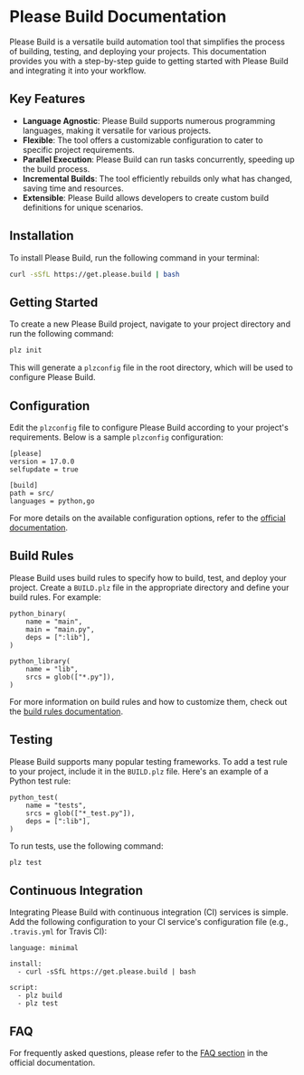 # Please Build Documentation

Please Build is a versatile build automation tool that simplifies the process of building, testing, and deploying your projects. This documentation provides you with a step-by-step guide to getting started with Please Build and integrating it into your workflow.

## Key Features

- **Language Agnostic**: Please Build supports numerous programming languages, making it versatile for various projects.
- **Flexible**: The tool offers a customizable configuration to cater to specific project requirements.
- **Parallel Execution**: Please Build can run tasks concurrently, speeding up the build process.
- **Incremental Builds**: The tool efficiently rebuilds only what has changed, saving time and resources.
- **Extensible**: Please Build allows developers to create custom build definitions for unique scenarios.

## Installation

To install Please Build, run the following command in your terminal:

```bash
curl -sSfL https://get.please.build | bash
```

## Getting Started

To create a new Please Build project, navigate to your project directory and run the following command:

```bash
plz init
```

This will generate a `plzconfig` file in the root directory, which will be used to configure Please Build.

## Configuration

Edit the `plzconfig` file to configure Please Build according to your project's requirements. Below is a sample `plzconfig` configuration:

```
[please]
version = 17.0.0
selfupdate = true

[build]
path = src/
languages = python,go
```

For more details on the available configuration options, refer to the [official documentation](https://please.build/configuration.html).

## Build Rules

Please Build uses build rules to specify how to build, test, and deploy your project. Create a `BUILD.plz` file in the appropriate directory and define your build rules. For example:

```
python_binary(
    name = "main",
    main = "main.py",
    deps = [":lib"],
)

python_library(
    name = "lib",
    srcs = glob(["*.py"]),
)
```

For more information on build rules and how to customize them, check out the [build rules documentation](https://please.build/rules.html).

## Testing

Please Build supports many popular testing frameworks. To add a test rule to your project, include it in the `BUILD.plz` file. Here's an example of a Python test rule:

```
python_test(
    name = "tests",
    srcs = glob(["*_test.py"]),
    deps = [":lib"],
)
```

To run tests, use the following command:

```bash
plz test
```

## Continuous Integration

Integrating Please Build with continuous integration (CI) services is simple. Add the following configuration to your CI service's configuration file (e.g., `.travis.yml` for Travis CI):

```
language: minimal

install:
  - curl -sSfL https://get.please.build | bash

script:
  - plz build
  - plz test
```

## FAQ

For frequently asked questions, please refer to the [FAQ section](https://please.build/faq.html) in the official documentation.
